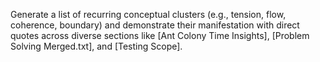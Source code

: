 Generate a list of recurring conceptual clusters (e.g., tension, flow, coherence, boundary) and demonstrate their manifestation with direct quotes across diverse sections like [Ant Colony Time Insights], [Problem Solving Merged.txt], and [Testing Scope].